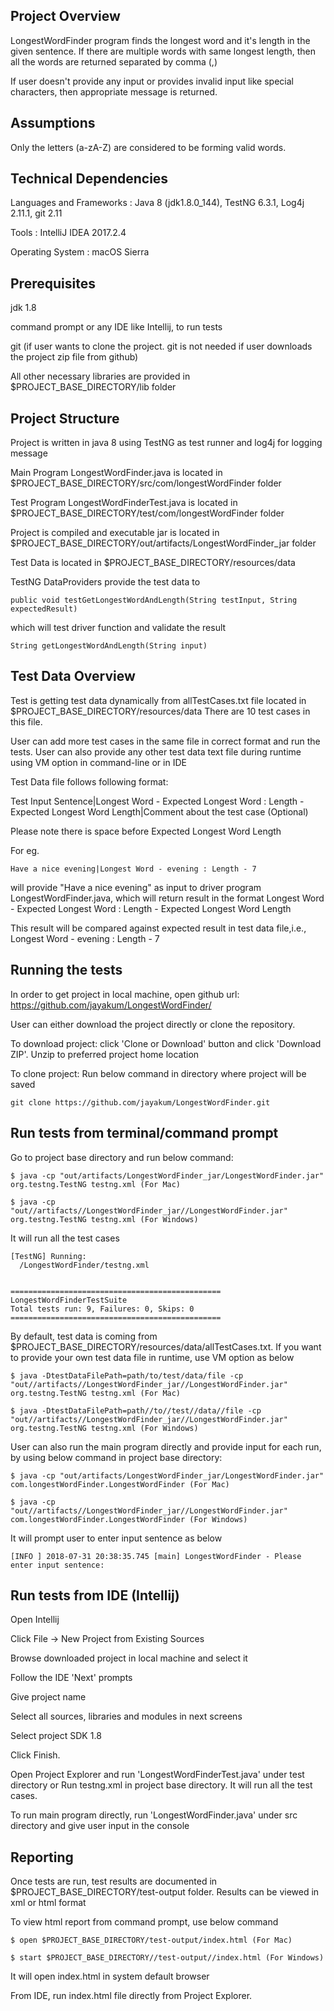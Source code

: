 ## Project Overview
LongestWordFinder program finds the longest word and it's length in the given sentence.
If there are multiple words with same longest length, then all the words are returned separated by comma (,)

If user doesn't provide any input or provides invalid input like special characters, then appropriate message is returned.

## Assumptions
Only the letters (a-zA-Z) are considered to be forming valid words.

## Technical Dependencies
Languages and Frameworks : Java 8 (jdk1.8.0_144), TestNG 6.3.1, Log4j 2.11.1, git 2.11

Tools : IntelliJ IDEA 2017.2.4 

Operating System : macOS Sierra

## Prerequisites
jdk 1.8

command prompt or any IDE like Intellij, to run tests

git (if user wants to clone the project. git is not needed if user downloads the project zip file from github)

All other necessary libraries are provided in $PROJECT_BASE_DIRECTORY/lib folder

## Project Structure
Project is written in java 8 using TestNG as test runner and log4j for logging message

Main Program LongestWordFinder.java is located in $PROJECT_BASE_DIRECTORY/src/com/longestWordFinder folder

Test Program LongestWordFinderTest.java is located in $PROJECT_BASE_DIRECTORY/test/com/longestWordFinder folder 

Project is compiled and executable jar is located in $PROJECT_BASE_DIRECTORY/out/artifacts/LongestWordFinder_jar folder

Test Data is located in $PROJECT_BASE_DIRECTORY/resources/data 

TestNG DataProviders provide the test data to 
``````````
public void testGetLongestWordAndLength(String testInput, String expectedResult)
``````````
which will test driver function and validate the result
``````````
String getLongestWordAndLength(String input) 
``````````

## Test Data Overview
Test is getting test data dynamically from allTestCases.txt file located in $PROJECT_BASE_DIRECTORY/resources/data 
There are 10 test cases in this file. 

User can add more test cases in the same file in correct format and run the tests.
User can also provide any other test data text file during runtime using VM option in command-line or in IDE

Test Data file follows following format:

Test Input Sentence|Longest Word - Expected Longest Word : Length - Expected Longest Word Length|Comment about the test case (Optional)

Please note there is space before Expected Longest Word Length

For eg. 
````````
Have a nice evening|Longest Word - evening : Length - 7
````````
will provide "Have a nice evening" as input to driver program LongestWordFinder.java, which will return result in the format
Longest Word - Expected Longest Word : Length - Expected Longest Word Length

This result will be compared against expected result in test data file,i.e., Longest Word - evening : Length - 7

## Running the tests
In order to get project in local machine, open github url:
https://github.com/jayakum/LongestWordFinder/

User can either download the project directly or clone the repository.

To download project:
click 'Clone or Download' button and click 'Download ZIP'.
Unzip to preferred project home location

To clone project:
Run below command in directory where project will be saved
``````````
git clone https://github.com/jayakum/LongestWordFinder.git
``````````

## Run tests from terminal/command prompt
Go to project base directory and run below command:
````````````
$ java -cp "out/artifacts/LongestWordFinder_jar/LongestWordFinder.jar" org.testng.TestNG testng.xml (For Mac)

$ java -cp "out//artifacts//LongestWordFinder_jar//LongestWordFinder.jar" org.testng.TestNG testng.xml (For Windows)
````````````
It will run all the test cases
``````````````
[TestNG] Running:
  /LongestWordFinder/testng.xml


===============================================
LongestWordFinderTestSuite
Total tests run: 9, Failures: 0, Skips: 0
===============================================
``````````````
By default, test data is coming from $PROJECT_BASE_DIRECTORY/resources/data/allTestCases.txt. If you want to provide your own test data file in runtime, use VM option as below
````````````
$ java -DtestDataFilePath=path/to/test/data/file -cp "out//artifacts//LongestWordFinder_jar//LongestWordFinder.jar" org.testng.TestNG testng.xml (For Mac)

$ java -DtestDataFilePath=path//to//test//data//file -cp "out//artifacts//LongestWordFinder_jar//LongestWordFinder.jar" org.testng.TestNG testng.xml (For Windows)
````````````
User can also run the main program directly and provide input for each run, by using below command in project base directory:
````````````
$ java -cp "out/artifacts/LongestWordFinder_jar/LongestWordFinder.jar" com.longestWordFinder.LongestWordFinder (For Mac)

$ java -cp "out//artifacts//LongestWordFinder_jar//LongestWordFinder.jar" com.longestWordFinder.LongestWordFinder (For Windows)
````````````
It will prompt user to enter input sentence as below 
``````````````
[INFO ] 2018-07-31 20:38:35.745 [main] LongestWordFinder - Please enter input sentence:

``````````````

## Run tests from IDE (Intellij)
Open Intellij

Click File -> New Project from Existing Sources

Browse downloaded project in local machine and select it

Follow the IDE 'Next' prompts

Give project name

Select all sources, libraries and modules in next screens

Select project SDK 1.8

Click Finish.

Open Project Explorer and run 'LongestWordFinderTest.java' under test directory or Run testng.xml in project base directory.
It will run all the test cases.

To run main program directly, run 'LongestWordFinder.java' under src directory and give user input in the console  

## Reporting
Once tests are run, test results are documented in $PROJECT_BASE_DIRECTORY/test-output folder.
Results can be viewed in xml or html format

To view html report from command prompt, use below command
``````````
$ open $PROJECT_BASE_DIRECTORY/test-output/index.html (For Mac)

$ start $PROJECT_BASE_DIRECTORY//test-output//index.html (For Windows)
``````````

It will open index.html in system default browser

From IDE, run index.html file directly from Project Explorer.





